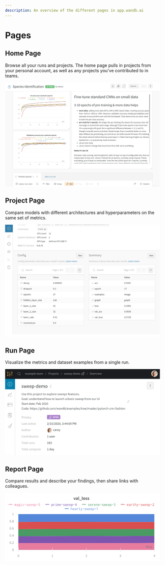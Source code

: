 ```yaml
---
description: An overview of the different pages in app.wandb.ai
---
```


# Pages

## Home Page

Browse all your runs and projects. The home page pulls in projects from your personal account, as well as any projects you've contributed to in teams. 

![](../../.gitbook/assets/image%20%2854%29.png)

## Project Page

Compare models with different architectures and hyperparameters on the same set of metrics.

![](../../.gitbook/assets/image%20%2839%29.png)

## Run Page

Visualize the metrics and dataset examples from a single run.

![](../../.gitbook/assets/image%20%2824%29.png)

## Report Page

Compare results and describe your findings, then share links with colleagues.

![](../../.gitbook/assets/image%20%2842%29.png)

